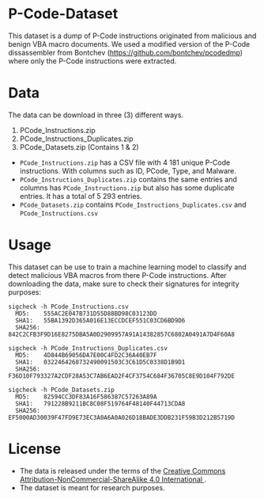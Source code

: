 # P-Code-Dataset

This dataset is a dump of P-Code instructions originated from malicious and benign VBA macro documents. We used a modified version of the P-Code dissassembler from Bontchev (https://github.com/bontchev/pcodedmp) where only the P-Code instructions were extracted.  

<!--Note that this is a pre-publication release. This repository as well as the paper and data are subject to change.-->

# Data

The data can be download in three (3) different ways.  
1. PCode_Instructions.zip 
2. PCode_Instructions_Duplicates.zip
3. PCode_Datasets.zip (Contains 1 & 2)

* ```PCode_Instructions.zip``` has a CSV file with 4 181 unique P-Code instructions. With columns such as ID, PCode, Type, and Malware.
* ```PCode_Instructions_Duplicates.zip``` contains the same entries and columns has ```PCode_Instructions.zip``` but also has some duplicate entries. It has a total of 5 293 entries.  
* ```PCode_Datasets.zip``` contains ```PCode_Instructions_Duplicates.csv``` and ```PCode_Instructions.csv```

# Usage

This dataset can be use to train a machine learning model to classify and detect malicious VBA macros from there P-Code instructions. 
After downloading the data, make sure to check their signatures for integrity purposes:

```
sigcheck -h PCode_Instructions.csv
  MD5:    555AC2E047B731D55D88BD98C03123DD
  SHA1:   55BA1392D365A016E13ECCDCEF551C03CD6BD9D6
  SHA256: 842C2CFB3F9D16E8275DBA5A0D2909957A91A14382857C6802A0491A7D4F60A8
  
sigcheck -h PCode_Instructions_Duplicates.csv
  MD5:    4D844B69056DA7E00C4FD2C36A40EB7F
  SHA1:   0322464268732490091503C3C61D5C0338D1B9D1
  SHA256: F36D10F793327A2CDF28A53C7AB6EAD2F4CF3754C684F36705C8E9D104F792DE
  
sigcheck -h PCode_Datasets.zip
  MD5:    82594CC3DF83A16F586387C57263A89A
  SHA1:   791228B9211BC8C08F519764F48140F44713CDA8
  SHA256: EF5000AD30039F47FD9E73EC3A0A6A0A026D18BADE3DDB231F59B3D212B5719D
```

# License

* The data is released under the terms of the [Creative Commons Attribution-NonCommercial-ShareAlike 4.0 International  ](https://creativecommons.org/licenses/by-nc-sa/4.0/).
* The dataset is meant for research purposes.
